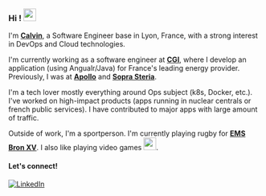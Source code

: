### Hi ! <img src="https://emojis.slackmojis.com/emojis/images/1643516190/22158/oh-hello.gif?1643516190" width="25"/>

I'm [**Calvin**](http://macoley.com/), a Software Engineer base in Lyon, France, with a strong interest in DevOps and Cloud technologies.

I'm currently working as a software engineer at [**CGI**](https://www.cgi.com/en), where I develop an application (using Angualr/Java) for France's leading energy provider.
Previously, I was at [**Apollo**](https://www.apollossc.com/) and [**Sopra Steria**](https://www.soprasteria.com/home).

I'm a tech lover mostly everything around Ops subject (k8s, Docker, etc.). I've worked on high-impact products (apps running in nuclear centrals or french public services). I have contributed to major apps with large amount of traffic.

Outside of work, I'm a sportperson. I'm currently playing rugby for [**EMS Bron XV**](https://emsbronxv.fr/). I also like playing video games <img src="https://emojis.slackmojis.com/emojis/images/1703376006/83836/sky_gamingq.gif?1703376006" width="25"/>.

#### Let's connect!
[<img alt="LinkedIn" src="https://img.shields.io/badge/LinkedIn-%230E76A8.svg?&style=for-the-badge&logo=LinkedIn&logoColor=white" />](https://www.linkedin.com/in/calvin-macoley/?locale=en_US)
